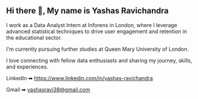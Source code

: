 ## Hi there 👋, My name is Yashas Ravichandra

I work as a Data Analyst Intern at Inforens in London, where I leverage advanced statistical techniques to drive user engagement and retention in the educational sector.

I'm currently pursuing further studies at Queen Mary University of London.

I love connecting with fellow data enthusiasts and sharing my journey, skills, and experiences.

LinkedIn  ➡︎ https://www.linkedin.com/in/yashas-ravichandra

Gmail     ➡︎ yashasravi38@gmail.com
